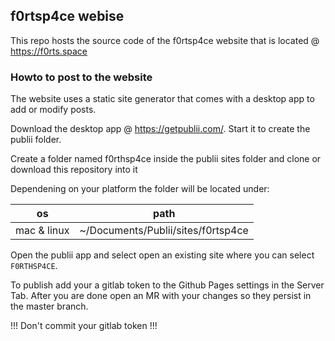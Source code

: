 ## f0rtsp4ce webise

This repo hosts the source code of the f0rtsp4ce website that is located @ https://f0rts.space


### Howto to post to the website

The website uses a static site generator that comes with a desktop app to add or modify posts.

Download the desktop app @ https://getpublii.com/.
Start it to create the publii folder.

Create a folder named f0rthsp4ce inside the publii sites folder and clone or download this repository into it

Dependening on your platform the folder will be located under:

|os|path|
|--|--|
|mac & linux |~/Documents/Publii/sites/f0rtsp4ce|

Open the publii app and select open an existing site where you can select `F0RTHSP4CE`.

To publish add your a gitlab token to the Github Pages settings in the Server Tab. 
After you are done open an MR with your changes so they persist in the master branch.

!!! Don't commit your gitlab token !!!
